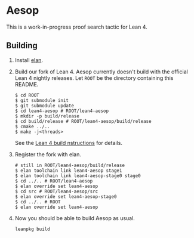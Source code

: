 # Aesop

This is a work-in-progress proof search tactic for Lean 4.

## Building

1. Install [elan](https://github.com/leanprover/elan).
2. Build our fork of Lean 4. Aesop currently doesn't build with the official
   Lean 4 nightly releases. Let `ROOT` be the directory containing this README.

   ```
   $ cd ROOT
   $ git submodule init
   $ git submodule update
   $ cd lean4-aesop # ROOT/lean4-aesop
   $ mkdir -p build/release
   $ cd build/release # ROOT/lean4-aesop/build/release
   $ cmake ../..
   $ make -j<threads>
   ```

   See the [Lean 4 build
   nstructions](https://leanprover.github.io/lean4/doc/make/index.html) for
   details.
3. Register the fork with elan.

   ```
   # still in ROOT/lean4-aesop/build/release
   $ elan toolchain link lean4-aesop stage1
   $ elan toolchain link lean4-aesop-stage0 stage0
   $ cd ../.. # ROOT/lean4-aesop
   $ elan override set lean4-aesop
   $ cd src # ROOT/lean4-aesop/src
   $ elan override set lean4-aesop-stage0
   $ cd ../.. # ROOT
   $ elan override set lean4-aesop
   ```
4. Now you should be able to build Aesop as usual.

   ```
   leanpkg build
   ```
